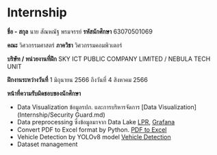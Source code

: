 # Internship


**ชื่อ - สกุล** นาย สัณหณัฐ พรมจรรย์	**รหัสนักศึกษา** 63070501069

**คณะ** วิศวกรรมศาสตร์ 		**ภาควิชา** วิศวกรรมคอมพิวเตอร์

**บริษัท / หน่วยงานที่ฝึก** SKY ICT PUBLIC COMPANY LIMITED / NEBULA TECH UNIT

**ฝึกงานระหว่างวันที่**  1 มิถุนายน 2566   ถึงวันที่  4 สิงหาคม 2566

**หน้าที่ความรับผิดชอบของนักศึกษา**

-	Data Visualization ข้อมูลรปภ. และการบริหารจัดการ [Data Visualization](Internship/Security Guard.md)
-	Data preprocessing ซี่งข้อมูลมาจาก Data Lake [LPR](lpr_log), [Grafana](Grafana)
-	Convert PDF to Excel format by Python.  [PDF to Excel](pdf_to_excel)
-	Vehicle Detection by YOLOv8 model  [Vehicle Detection](yolov8_detect_car)
-	Dataset management

